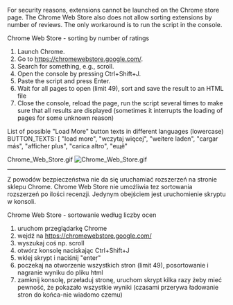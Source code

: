 For security reasons, extensions cannot be launched on the Chrome store page.
The Chrome Web Store also does not allow sorting extensions by number of reviews. 
The only workaround is to run the script in the console.

Chrome Web Store - sorting by number of ratings

1. Launch Chrome.
2. Go to https://chromewebstore.google.com/.
3. Search for something, e.g., scroll.
4. Open the console by pressing Ctrl+Shift+J.
5. Paste the script and press Enter.
6. Wait for all pages to open (limit 49), sort and save the result to an HTML file
7. Close the console, reload the page, run the script several times to make sure that all results are displayed (sometimes it interrupts the loading of pages for some unknown reason)

List of possible "Load More" button texts in different languages (lowercase)
        BUTTON_TEXTS: [
            "load more", "wczytaj więcej", "weitere laden", "cargar más", 
            "afficher plus", "carica altro", "ещё"
            
Chrome_Web_Store.gif
![Chrome_Web_Store.gif](Chrome_Web_Store.gif)

***
Z powodów bezpieczeństwa nie da się uruchamiać rozszerzeń na stronie sklepu Chrome.
Chrome Web Store nie umożliwia tez sortowania rozszerzeń po ilości recenzji.
Jedynym obejściem jest uruchomienie skryptu w konsoli.

Chrome Web Store - sortowanie według liczby ocen

1. uruchom przeglądarkę Chrome
2. wejdź na https://chromewebstore.google.com/
3. wyszukaj coś np. scroll
4. otwórz konsolę naciskając Ctrl+Shift+J
5. wklej skrypt i naciśnij "enter"
6. poczekaj na otworzenie wszystkich stron (limit 49), posortowanie i nagranie wyniku do pliku html
7. zamknij konsolę, przeładuj stronę, uruchom skrypt kilka razy żeby mieć pewność, że pokazało wszystkie wyniki (czasami przerywa ładowanie stron do końca-nie wiadomo czemu)
